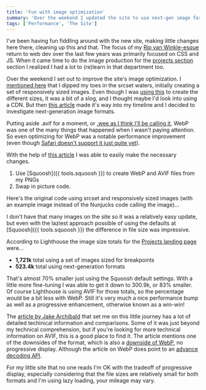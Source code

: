 ```yaml
---
title: 'Fun with image optimization'
summary: 'Over the weekend I updated the site to use next-gen image formats, and it was kind of fun.'
tags: ['Performance', 'The Site']
---
```


I've been having fun fiddling around with the new site, making little changes here there, cleaning up this and that. The focus of my [Rip van Winkle-esque](/about/) return to web dev over the last few years was primarily focused on CSS and JS. When it came time to do the image production for the [projects section](/projects/) section I realized I had a lot to (re)learn in that department too.

Over the weekend I set out to improve the site's image optimization. I [mentioned here](/articles/finally-a-new-site/) that I dipped my toes in the srcset waters, initially creating a set of responsively sized images. Even though I was [using this](https://www.responsivebreakpoints.com/) to create the different sizes, it was a bit of a slog, and I thought maybe I'd look into using a CDN. But then [this article](https://jakearchibald.com/2020/avif-has-landed/) made it's way into my timeline and I decided to investigate next-generation image formats.

Putting aside .avif for a moment, or [.wee as I think I'll be calling it](https://twitter.com/hankchizljaw/status/1303430155898159110), WebP was one of the many things that happened when I wasn't paying attention. So even optimizing for WebP was a notable performance improvement (even though [Safari doesn't support it just quite yet](https://www.macrumors.com/2020/06/22/webp-safari-14/)).

With the help of [this article](https://reachlightspeed.com/blog/using-the-new-high-performance-avif-image-format-on-the-web-today/) I was able to easily make the necessary changes.
1. Use [Squoosh]({{ tools.squoosh }}) to create WebP and AVIF files from my PNGs
2. Swap in picture code.

Here's the original code using srcset and responsively sized images (with an example image instead of the Nunjucks code calling the image)...

I don't have that many images on the site so it was a relatively easy update, but even with the laziest approach possible of using the defaults at [Squoosh]({{ tools.squoosh }}) the difference in file size was impressive.

According to Lighthouse the image size totals for the [Projects landing page](/projects/) were...
* **1,721k** total using a set of images sized for breakpoints
* **523.4k** total using next-generation formats

That's almost 70% smaller just using the Squoosh default settings. With a little more fine-tuning I was able to get it down to 300.9k, or 83% smaller. Of course Lighthouse is using AVIF for those totals, so the percentage would be a bit less with WebP. Still it's very much a nice performance bump as well as a progressive enhancement, otherwise known as a win-win!

The [article by Jake Archibald](https://jakearchibald.com/2020/avif-has-landed/) that set me on this little journey has a lot of detailed techinical information and comparisons. Some of it was just beyond my technical comprehension, but if you're looking for more technical information on AVIF, this is a good place to find it. The article mentions one of the downsides of the format, which is also a [downside of WebP](https://developers.google.com/speed/webp/faq#does_webp_support_progressive_or_interlaced_display), no progressive display. Although the article on WebP does point to an [advance decoding API](https://developers.google.com/speed/webp/docs/api#advanced_decoding_api).

For my little site that no one reads I'm OK with the tradeoff of progressive display, especially considering that the file sizes are relatively small for both formats and I'm using lazy loading, your mileage may vary.
